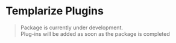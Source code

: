 # Templarize Plugins

> Package is currently under development.  
> Plug-ins will be added as soon as the package is completed
